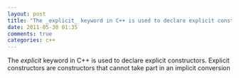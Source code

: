 ```yaml
---
layout: post
title: "The _explicit_ keyword in C++ is used to declare explicit constructors. Explicit constructors are constructors that cannot take part in an implicit conversion"
date: 2011-05-30 01:35
comments: true
categories: c++
---
```


The _explicit_ keyword in C++ is used to declare explicit constructors. Explicit constructors are constructors that cannot take part in an implicit conversion


